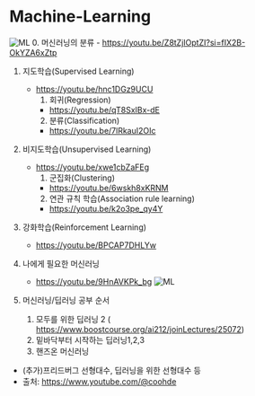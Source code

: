 # Machine-Learning
![ML](https://s3-ap-northeast-2.amazonaws.com/opentutorials-user-file/module/4916/12287.jpeg)
0. 머신러닝의 분류
    - https://youtu.be/Z8tZjIOptZI?si=fIX2B-OkYZA6xZtp

1. 지도학습(Supervised Learning)
    - https://youtu.be/hnc1DGz9UCU 
        1. 회귀(Regression)
        - https://youtu.be/qT8SxIBx-dE
        2. 분류(Classification)
        - https://youtu.be/7lRkauI2OIc

2. 비지도학습(Unsupervised Learning)
    - https://youtu.be/xwe1cbZaFEg
        1. 군집화(Clustering)
        - https://youtu.be/6wskh8xKRNM
        2. 연관 규칙 학습(Association rule learning)
        - https://youtu.be/k2o3pe_qy4Y

3. 강화학습(Reinforcement Learning)
    - https://youtu.be/BPCAP7DHLYw

4. 나에게 필요한 머신러닝
    - https://youtu.be/9HnAVKPk_bg
![ML](https://s3-ap-northeast-2.amazonaws.com/opentutorials-user-file/module/4916/12374.jpg)

5. 머신러닝/딥러닝 공부 순서
   1. 모두를 위한 딥러닝 2 ( https://www.boostcourse.org/ai212/joinLectures/25072)
   2. 밑바닥부터 시작하는 딥러닝1,2,3
   3. 핸즈온 머신러닝
- (추가)프리드버그 선형대수, 딥러닝을 위한 선형대수 등
- 출처: https://www.youtube.com/@coohde
